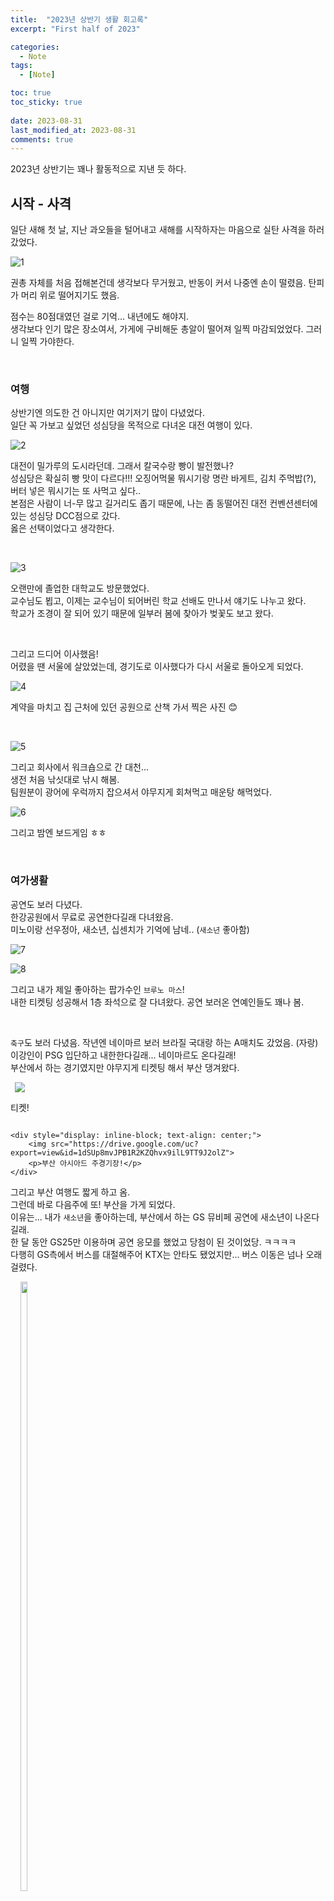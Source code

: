 ```yaml
---
title:  "2023년 상반기 생활 회고록"
excerpt: "First half of 2023"

categories:
  - Note
tags:
  - [Note]

toc: true
toc_sticky: true
 
date: 2023-08-31
last_modified_at: 2023-08-31
comments: true
---
```


2023년 상반기는 꽤나 활동적으로 지낸 듯 하다.  

## 시작 - 사격

일단 새해 첫 날, 지난 과오들을 털어내고 새해를 시작하자는 마음으로 실탄 사격을 하러 갔었다.  

![1](https://drive.google.com/uc?export=view&id=1We0LLWl9bDhy90uBqVugpbmIONeByEnF)  

권총 자체를 처음 접해본건데 생각보다 무거웠고, 반동이 커서 나중엔 손이 떨렸음. 탄피가 머리 위로 떨어지기도 했음.  

점수는 80점대였던 걸로 기억... 내년에도 해야지.  
생각보다 인기 많은 장소여서, 가게에 구비해둔 총알이 떨어져 일찍 마감되었었다. 그러니 일찍 가야한다.  

<br>

### 여행

상반기엔 의도한 건 아니지만 여기저기 많이 다녔었다.  
일단 꼭 가보고 싶었던 성심당을 목적으로 다녀온 대전 여행이 있다.  

![2](https://drive.google.com/uc?export=view&id=1qojXZ8xoFaiqlo_Ff3Uz1WdYR1rvbT2Z)  

대전이 밀가루의 도시라던데. 그래서 칼국수랑 빵이 발전했나?  
성심당은 확실히 빵 맛이 다르다!!! 오징어먹물 뭐시기랑 명란 바게트, 김치 주먹밥(?), 버터 넣은 뭐시기는 또 사먹고 싶다..  
본점은 사람이 너-무 많고 길거리도 좁기 때문에, 나는 좀 동떨어진 대전 컨벤션센터에 있는 성심당 DCC점으로 갔다.  
옳은 선택이었다고 생각한다.  

<br>

![3](https://drive.google.com/uc?export=view&id=10Ms6AroHUnD6CC4xbxCjald8j3F2dkYa)  

오랜만에 졸업한 대학교도 방문했었다.  
교수님도 뵙고, 이제는 교수님이 되어버린 학교 선배도 만나서 얘기도 나누고 왔다.  
학교가 조경이 잘 되어 있기 때문에 일부러 봄에 찾아가 벚꽃도 보고 왔다.  

<br>

그리고 드디어 이사했음!  
어렸을 땐 서울에 살았었는데, 경기도로 이사했다가 다시 서울로 돌아오게 되었다.  

![4](https://drive.google.com/uc?export=view&id=1fYEQeFdfdGGa9fkMK651ZLvJH_WcviW5)  

계약을 마치고 집 근처에 있던 공원으로 산책 가서 찍은 사진 😊  

<br>

![5](https://drive.google.com/uc?export=view&id=1D3psLhuo8SdT0_2yi5fh5QIc_hv1pfC7)  

그리고 회사에서 워크숍으로 간 대천...  
생전 처음 낚싯대로 낚시 해봄.  
팀원분이 광어에 우럭까지 잡으셔서 야무지게 회쳐먹고 매운탕 해먹었다.  

![6](https://drive.google.com/uc?export=view&id=1liz2XrOzaUS3leP13U91Wrv7VVYDE1dl)  

그리고 밤엔 보드게임 ㅎㅎ  

<br>

### 여가생활

공연도 보러 다녔다.  
한강공원에서 무료로 공연한다길래 다녀왔음.  
미노이랑 선우정아, 새소년, 십센치가 기억에 남네..  (`새소년` 좋아함)  

![7](https://drive.google.com/uc?export=view&id=1cHJ1wHGvhtleBR-X1dKX_yDoKsUs5Vgg)  

![8](https://drive.google.com/uc?export=view&id=1MowRhj2Lm4-XmGWdAhuBZ3UcNVKsfZVz)  

그리고 내가 제일 좋아하는 팝가수인 `브루노 마스`!  
내한 티켓팅 성공해서 1층 좌석으로 잘 다녀왔다. 공연 보러온 연예인들도 꽤나 봄.  

<br>

`축구`도 보러 다녔음.  작년엔 네이마르 보러 브라질 국대랑 하는 A매치도 갔었음. (자랑)  
이강인이 PSG 입단하고 내한한다길래... 네이마르도 온다길래!  
부산에서 하는 경기였지만 야무지게 티켓팅 해서 부산 댕겨왔다.  

<body>
    <div style="display: inline-block; text-align: center;">
        <img src="https://drive.google.com/uc?export=view&id=1lMZmC_-Wns74E5xKVEvLB2s9_IpVl3wY">
        <p>티켓!</p>
    </div>
    
    <div style="display: inline-block; text-align: center;">
        <img src="https://drive.google.com/uc?export=view&id=1dSUp8mvJPB1R2KZQhvx9ilL9TT9J2olZ">
        <p>부산 아시아드 주경기장!</p>
    </div>
</body>

그리고 부산 여행도 짧게 하고 옴.  
그런데 바로 다음주에 또! 부산을 가게 되었다.  
이유는... 내가 `새소년`을 좋아하는데, 부산에서 하는 GS 뮤비페 공연에 새소년이 나온다길래.  
한 달 동안 GS25만 이용하며 공연 응모를 했었고 당첨이 된 것이었당. ㅋㅋㅋㅋ  
다행히 GS측에서 버스를 대절해주어 KTX는 안타도 됐었지만... 버스 이동은 넘나 오래 걸렸다.  

<body>
    <div style="display: inline-block; text-align: center;">
        <img src="https://drive.google.com/uc?export=view&id=1DrD3i1c6CLSuRSNxiPaAhlh4tmIUGo_I" width="50%">
        <p>박재범!</p>
    </div>

    <div style="display: inline-block; text-align: center;">
        <img src="https://drive.google.com/uc?export=view&id=1ZLT9pkCSJPgw9I6yH4S8L8jGo5W6FS05" width="50%">
        <p>새소년! 쏘윤!</p>
    </div>
</body>

그래도 새소년은 좋았다...  
새소년 뿐만 아니라 헤이즈, 릴보이, 자이언티, 박재범 등등 나와서 재밌었음 ㅎㅎ  

![18](https://drive.google.com/uc?export=view&id=1IP6Atso2_WZgx_OnKij-lLKNH4wzvn1c)  

수원FC랑 인천 유나이티드랑 붙은 K리그 경기도 봤음.  
경기 도중 경기장 흙이 파여버려 10분 이상 경기가 지연됐는데, 뉴스까지 탔다.  

아무튼 그래서 오랜만에 수원 가서 수원 경기장에 갔는데...  
여긴 아직도 화장실이 푸세식이다. ㅋ.................. 담엔 상암으로 가련다.  


<body>
    <div style="display: inline-block; text-align: center;">
        <img src="https://drive.google.com/uc?export=view&id=14R1PAcKsUQzcvlekhhaSJgpuIBOVelNu" >
        
    </div>

    <div style="display: inline-block; text-align: center;">
        <img src="https://drive.google.com/uc?export=view&id=1vp5b6pIkA0d6HqrCAkpDgf5d39mjkqoz" >
        
    </div>
</body>

<br>

tvn에서 했던 <더디저트> 라는 디저트 경연 프로그램을 재밌게 봤었다.  
그래서 출연자들 중 한 분이 하시는 베이킹 클래스에도 다녀왔었다.   
그런데 알고보니 그 베이킹 클래스는 보통 카페를 운영하시거나/하실 분들이 주로 듣는 듯 했다. ;;  

그 속에 어벙한 초보자 👉me👈...  

그래도 선생님이 잘 도와주셔서 무사히 만들어냈다. (사실 거의 다 해주심 ㅋㅋㅋ ㅠ)  

<br>

이벤트에 당첨되기도 했다.  
별 생각 없이 응모했는데 당첨이 되어서, 꼬북칩을 한 박스 받기도 했다.  

<body>
    <div style="display: inline-block; text-align: center;">
        <img src="https://drive.google.com/uc?export=view&id=1_cck9dVQ0yi2K7cmibFS2JkIT3bM-2eS" >
        
    </div>

    <div style="display: inline-block; text-align: center;">
        <img src="https://drive.google.com/uc?export=view&id=1ULb6ADCfV2ubVmXuf4q7MZdFD2jv_dfF" >
        
    </div>
</body>

1박스 크기 비교샷도 찍어봄.  
주변에 좀 나눠주고, 남은 건 맥주 안주로 잘 먹었음.  

<br>

### 읽은 책

상반기에 읽은 `책` 중 기억에 남는 건 '존 손메즈'의 `<소프트 스킬>` 이라는 책이다.  

![28](https://drive.google.com/uc?export=view&id=1k-mdD10kp4rn1jSv1o9PD_TL_bAgUBrb)  

[소프트 스킬, 존 손메즈 (알라딘 링크)](http://aladin.kr/p/3fsBa)  

요즘은 대학에서 컴퓨터를 전공하지 않아도 학원이나 국비교육으로 많이들 개발자가 되는 것 같다.  
이런 현상에서 나는 때때로 두려움을 느낀다. 물밀듯 들어오는 인력들로 인해 내가 밀려나게 될까봐.  
이 책에선 개발자로서 살아남으려면 어떻게 해야 하는지, 어떤 사고방식을 가져야 하는지, 학습 방법은 어떻게 해야할지 알려준다.  
뿐만 아니라 한 명의 사회인으로서 어떻게 월급과 재산 관리를 해야하는지도 알려주는 책이다.  
내가 좀 더 저연차였을 때 읽었다면 큰 도움이 되었을 것 같다. 지금 읽어도 손색 없지만!  
이 책을 읽고난 후 정말 마음에 들어서 소장까지 했고, 주변 사람들에게 추천하고 있다.  


## 마무리 - 1인 개발 게임 프로젝트 시작

![38](https://drive.google.com/uc?export=view&id=1eUDVGyaLjORcj3LAOkhW9_o85k-vIDhH)  

그리고 7월 말부터 시작한 1인 개발 게임 프로젝트가 있다.  
`햄스터를 탈출시켜 자유를 준다!` 라는 컨셉으로 기획해본 퍼즐 게임이다.  
한 줄 긋기로 진행하여, 탈출구를 향해 햄스터를 드래그하여 탈출 시키는 게 플레이 방식이다.  
프로그래밍 하는 건 재밌지만, 그림 그리는 것도 나름 재밌지만...  
어울리는 사운드 찾는 게 힘들다... ㅋㅋ  
데이터테이블 구조 또한 개발이 진행되며 바뀌는 사항이 많아져, 중간중간 계속 업데이트 하며 구조를 정립해야 했다.  
하반기까지 개발 완료하여 안드로이드/애플 출시하는 게 목표이다.  

남은 하반기도 열심히 해보자!